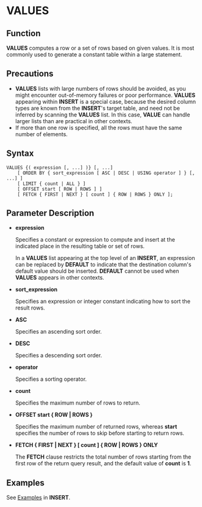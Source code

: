 # VALUES<a name="EN-US_TOPIC_0289900362"></a>

## Function<a name="en-us_topic_0283137477_en-us_topic_0237122196_en-us_topic_0059779241_s25c2a01507274648bf05cbcb1dc418bf"></a>

**VALUES**  computes a row or a set of rows based on given values. It is most commonly used to generate a constant table within a large statement.

## Precautions<a name="en-us_topic_0283137477_en-us_topic_0237122196_en-us_topic_0059779241_s60091e11d710468f8772f6732699506b"></a>

-   **VALUES**  lists with large numbers of rows should be avoided, as you might encounter out-of-memory failures or poor performance.  **VALUES**  appearing within  **INSERT**  is a special case, because the desired column types are known from the  **INSERT**'s target table, and need not be inferred by scanning the  **VALUES**  list. In this case,  **VALUE**  can handle larger lists than are practical in other contexts.
-   If more than one row is specified, all the rows must have the same number of elements. 

## Syntax<a name="en-us_topic_0283137477_en-us_topic_0237122196_en-us_topic_0059779241_sb9827c497faf4cc490614f51246dbc5b"></a>

```
VALUES {( expression [, ...] )} [, ...]
    [ ORDER BY { sort_expression [ ASC | DESC | USING operator ] } [, ...] ]
    [ LIMIT { count | ALL } ]
    [ OFFSET start [ ROW | ROWS ] ]
    [ FETCH { FIRST | NEXT } [ count ] { ROW | ROWS } ONLY ];
```

## Parameter Description<a name="en-us_topic_0283137477_en-us_topic_0237122196_en-us_topic_0059779241_s0a4a952823114ec6bfe2864b0af1db2f"></a>

-   **expression**

    Specifies a constant or expression to compute and insert at the indicated place in the resulting table or set of rows.

    In a  **VALUES**  list appearing at the top level of an  **INSERT**, an expression can be replaced by  **DEFAULT**  to indicate that the destination column's default value should be inserted.  **DEFAULT**  cannot be used when  **VALUES**  appears in other contexts.

-   **sort\_expression**

    Specifies an expression or integer constant indicating how to sort the result rows.

-   **ASC**

    Specifies an ascending sort order.

-   **DESC**

    Specifies a descending sort order.

-   **operator**

    Specifies a sorting operator.

-   **count**

    Specifies the maximum number of rows to return.

-   **OFFSET start \{ ROW | ROWS \}**

    Specifies the maximum number of returned rows, whereas  **start**  specifies the number of rows to skip before starting to return rows.

-   **FETCH \{ FIRST | NEXT \} \[ count \] \{ ROW | ROWS \} ONLY**

    The  **FETCH**  clause restricts the total number of rows starting from the first row of the return query result, and the default value of  **count**  is  **1**. 


## Examples<a name="en-us_topic_0283137477_en-us_topic_0237122196_en-us_topic_0059779241_sdb42dc749d654038b498d0f77883ae8a"></a>

See  [Examples](insert.md#en-us_topic_0283137542_en-us_topic_0237122167_en-us_topic_0059778902_sfff14489321642278317cf06cd89810d)  in  **INSERT**.

